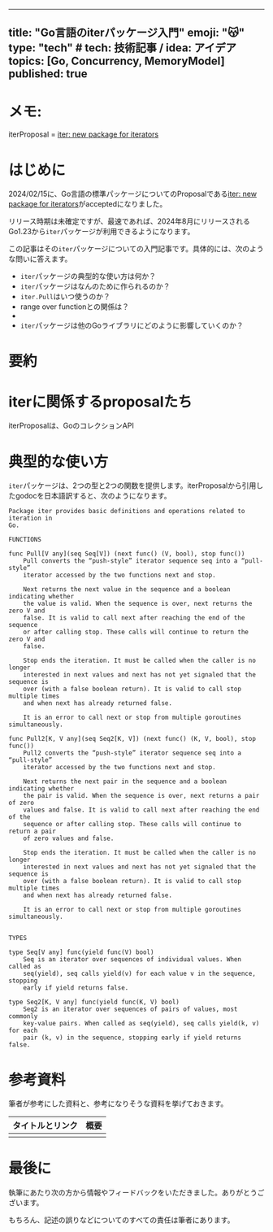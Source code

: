 
---
title: "Go言語のiterパッケージ入門"
emoji: "😽"
type: "tech" # tech: 技術記事 / idea: アイデア
topics: [Go, Concurrency, MemoryModel]
published: true
---

# メモ:

iterProposal = [iter: new package for iterators](https://github.com/golang/go/issues/61897#issuecomment-1945059401)

# はじめに

2024/02/15に、Go言語の標準パッケージについてのProposalである[iter: new package for iterators](https://github.com/golang/go/issues/61897#issuecomment-1945059401)がacceptedになりました。

リリース時期は未確定ですが、最速であれば、2024年8月にリリースされるGo1.23から`iter`パッケージが利用できるようになります。

この記事はその`iter`パッケージについての入門記事です。具体的には、次のような問いに答えます。

- `iter`パッケージの典型的な使い方は何か？
- `iter`パッケージはなんのために作られるのか？
- `iter.Pull`はいつ使うのか？
- range over functionとの関係は？
- 
- `iter`パッケージは他のGoライブラリにどのように影響していくのか？

# 要約

# iterに関係するproposalたち

iterProposalは、GoのコレクションAPI

# 典型的な使い方

`iter`パッケージは、2つの型と2つの関数を提供します。iterProposalから引用したgodocを日本語訳すると、次のようになります。

```
Package iter provides basic definitions and operations related to iteration in
Go.

FUNCTIONS

func Pull[V any](seq Seq[V]) (next func() (V, bool), stop func())
    Pull converts the “push-style” iterator sequence seq into a “pull-style”
    iterator accessed by the two functions next and stop.

    Next returns the next value in the sequence and a boolean indicating whether
    the value is valid. When the sequence is over, next returns the zero V and
    false. It is valid to call next after reaching the end of the sequence
    or after calling stop. These calls will continue to return the zero V and
    false.

    Stop ends the iteration. It must be called when the caller is no longer
    interested in next values and next has not yet signaled that the sequence is
    over (with a false boolean return). It is valid to call stop multiple times
    and when next has already returned false.

    It is an error to call next or stop from multiple goroutines simultaneously.

func Pull2[K, V any](seq Seq2[K, V]) (next func() (K, V, bool), stop func())
    Pull2 converts the “push-style” iterator sequence seq into a “pull-style”
    iterator accessed by the two functions next and stop.

    Next returns the next pair in the sequence and a boolean indicating whether
    the pair is valid. When the sequence is over, next returns a pair of zero
    values and false. It is valid to call next after reaching the end of the
    sequence or after calling stop. These calls will continue to return a pair
    of zero values and false.

    Stop ends the iteration. It must be called when the caller is no longer
    interested in next values and next has not yet signaled that the sequence is
    over (with a false boolean return). It is valid to call stop multiple times
    and when next has already returned false.

    It is an error to call next or stop from multiple goroutines simultaneously.


TYPES

type Seq[V any] func(yield func(V) bool)
    Seq is an iterator over sequences of individual values. When called as
    seq(yield), seq calls yield(v) for each value v in the sequence, stopping
    early if yield returns false.

type Seq2[K, V any] func(yield func(K, V) bool)
    Seq2 is an iterator over sequences of pairs of values, most commonly
    key-value pairs. When called as seq(yield), seq calls yield(k, v) for each
    pair (k, v) in the sequence, stopping early if yield returns false.
```

# 参考資料

筆者が参考にした資料と、参考になりそうな資料を挙げておきます。

| タイトルとリンク                                            | 概要                                                                                                    |
|------------------------------------------------------------|---------------------------------------------------------------------------------------------------------|
| | |

# 最後に

執筆にあたり次の方から情報やフィードバックをいただきました。ありがとうございます。


もちろん、記述の誤りなどについてのすべての責任は筆者にあります。
